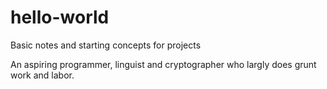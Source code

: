 # hello-world
Basic notes and starting concepts for projects

An aspiring programmer, linguist and cryptographer who largly does grunt work and labor.
